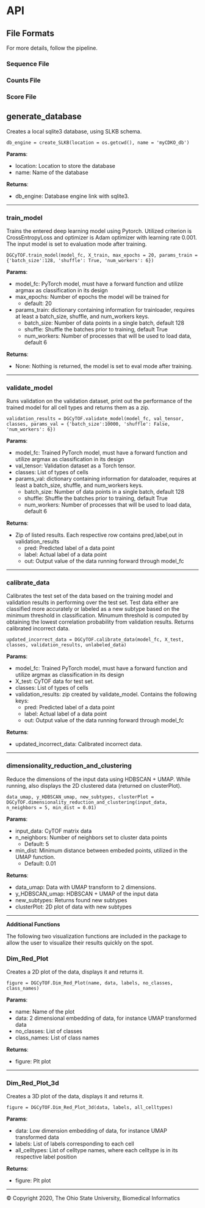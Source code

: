 # API

## File Formats

For more details, follow the pipeline.

### Sequence File

### Counts File

### Score File

## generate_database

Creates a local sqlite3 database, using SLKB schema.

```
db_engine = create_SLKB(location = os.getcwd(), name = 'myCDKO_db')
```

**Params**:

* location: Location to store the database
* name: Name of the database

**Returns**:

* db_engine: Database engine link with sqlite3.

<hr>

### train_model

Trains the entered deep learning model using Pytorch. Utilized criterion is CrossEntropyLoss and optimizer is Adam optimizer with learning rate 0.001. The input model is set to evaluation mode after training.

```
DGCyTOF.train_model(model_fc, X_train, max_epochs = 20, params_train = {'batch_size':128, 'shuffle': True, 'num_workers': 6})
```

**Params**:

* model_fc: PyTorch model, must have a forward function and utilize argmax as classification in its design
* max_epochs: Number of epochs the model will be trained for 
    * default: 20
* params_train: dictionary containing information for trainloader, requires at least a batch_size, shuffle, and num_workers keys.
    * batch_size: Number of data points in a single batch, default 128
    * shuffle: Shuffle the batches prior to training, default True
    * num_workers: Number of processes that will be used to load data, default 6

**Returns**:

* None: Nothing is returned, the model is set to eval mode after training. 

<hr>

### validate_model

Runs validation on the validation dataset, print out the performance of the trained model for all cell types and returns them as a zip.

```
validation_results = DGCyTOF.validate_model(model_fc, val_tensor, classes, params_val = {'batch_size':10000, 'shuffle': False, 'num_workers': 6})
```

**Params**:

* model_fc: Trained PyTorch model, must have a forward function and utilize argmax as classification in its design
* val_tensor: Validation dataset as a Torch tensor.
* classes: List of types of cells
* params_val: dictionary containing information for dataloader, requires at least a batch_size, shuffle, and num_workers keys.
    * batch_size: Number of data points in a single batch, default 128
    * shuffle: Shuffle the batches prior to training, default True
    * num_workers: Number of processes that will be used to load data, default 6

**Returns**:

* Zip of listed results. Each respective row contains pred,label,out in validation_results
    * pred: Predicted label of a data point
    * label: Actual label of a data point
    * out: Output value of the data running forward through model_fc

<hr>

### calibrate_data

Calibrates the test set of the data based on the training model and validation results in performing over the test set. Test data either are classified more accurately or labeled as a new subtype based on the minimum threshold in classification. Minumum threshold is computed by obtaining the lowest correlation probability from validation results.
Returns calibrated incorrect data.

```
updated_incorrect_data = DGCyTOF.calibrate_data(model_fc, X_test, classes, validation_results, unlabeled_data)
```

**Params**:

* model_fc: Trained PyTorch model, must have a forward function and utilize argmax as classification in its design
* X_test: CyTOF data for test set.
* classes: List of types of cells
* validation_results: zip created by validate_model. Contains the following keys:
    * pred: Predicted label of a data point
    * label: Actual label of a data point
    * out: Output value of the data running forward through model_fc

**Returns**:

* updated_incorrect_data: Calibrated incorrect data.

<hr>

### dimensionality_reduction_and_clustering

Reduce the dimensions of the input data using HDBSCAN + UMAP. While running, also displays the 2D clustered data (returned on clusterPlot).

```
data_umap, y_HDBSCAN_umap, new_subtypes, clusterPlot = DGCyTOF.dimensionality_reduction_and_clustering(input_data, n_neighbors = 5, min_dist = 0.01)
```

**Params**:

* input_data: CyTOF matrix data
* n_neighbors: Number of neighbors set to cluster data points
    * Default: 5
* min_dist: Minimum distance between embeded points, utilized in the UMAP function.
    * Default: 0.01

**Returns**:

* data_umap: Data with UMAP transform to 2 dimensions.
* y_HDBSCAN_umap: HDBSCAN + UMAP of the input data
* new_subtypes: Returns found new subtypes
* clusterPlot: 2D plot of data with new subtypes

<hr>

**Additional Functions**

The following two visualization functions are included in the package to allow the user to visualize their results quickly on the spot.

### Dim_Red_Plot

Creates a 2D plot of the data, displays it and returns it.

```
figure = DGCyTOF.Dim_Red_Plot(name, data, labels, no_classes, class_names)
```

**Params**:

* name: Name of the plot 
* data: 2 dimensional embedding of data, for instance UMAP transformed data
* no_classes: List of classes
* class_names: List of class names

**Returns**:

* figure: Plt plot

<hr>

### Dim_Red_Plot_3d

Creates a 3D plot of the data, displays it and returns it.

```
figure = DGCyTOF.Dim_Red_Plot_3d(data, labels, all_celltypes)
```

**Params**:

* data: Low dimension embedding of data, for instance UMAP transformed data
* labels: List of labels corresponding to each cell
* all_celltypes: List of celltype names, where each celltype is in its respective label position

**Returns**:

* figure: Plt plot

<hr>

© Copyright 2020, The Ohio State University, Biomedical Informatics
